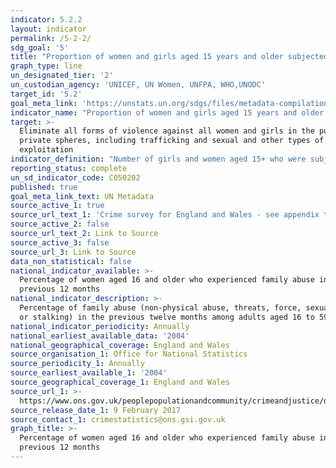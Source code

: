 ```yaml
---
indicator: 5.2.2
layout: indicator
permalink: /5-2-2/
sdg_goal: '5'
title: "Proportion of women and girls aged 15 years and older subjected to sexual violence by persons other than an intimate partner in the previous 12\_months, by age and place of occurrence"
graph_type: line
un_designated_tier: '2'
un_custodian_agency: 'UNICEF, UN Women, UNFPA, WHO,UNODC'
target_id: '5.2'
goal_meta_link: 'https://unstats.un.org/sdgs/files/metadata-compilation/Metadata-Goal-5.pdf'
indicator_name: "Proportion of women and girls aged 15 years and older subjected to sexual violence by persons other than an intimate partner in the previous 12\_months, by age and place of occurrence"
target: >-
  Eliminate all forms of violence against all women and girls in the public and
  private spheres, including trafficking and sexual and other types of
  exploitation
indicator_definition: "Number of girls and women aged 15+ who were subjected to sexual violence by persons other than an intimate partner, as percentage of all girls and women aged 15+, disaggregated by age and place of occurrence. Sexual violence as defined in para 60 of the UN Guidelines for Producing Statistics on Violence against Women: Statistical Surveys [1]: ... is any sort of harmful or unwanted sexual behavior that is imposed on someone. It includes act of abusive sexual contact, forced engagement in sexual acts, attempted or completed sexual acts with a woman without her consent, sexual harassment, verbal abuse, threats, exposure, unwanted touching, incest, etc. A minimum list of acts of sexual violence, which should be expanded depending on the specific country context, consists of the following: (a) Rape: Refers to engaging in the non-consensual vaginal, anal, or oral penetration of a sexual nature of the body of another person with any bodily part or object, including through the use of physical violence and by putting the victim in a situation where she cannot say no or complies because of fear; (b) Attempted rape: Refers to attempting to have non-consensual sexual intercourse through the use of force or threats; (c) Other sexual acts: Refers to: \tIntimate touching without consent \tSexual acts other than intercourse forced by money \tSexual acts other than intercourse obtained through threats of physical violence \tSexual acts other than intercourse obtained through threats to the well-being of family members \tUse of force or coercion to obtain unwanted sexual acts or any sexual activity that the female partner finds degrading or humiliating \tOther acts of sexual violence. The indicator specifically considers the following: 1) sexual violence (separately from physical violence); 2) women and girls aged 15+ who were subjected to sexual violence; and 3) by perpetrators who are persons other than an intimate partner.  This indicator provides the proportion of ever-partnered girls and women aged 15+ subjected to physical, sexual or psychological violence in the last 12 months by a current or former intimate partner. It is calculated by dividing the number of ever-partnered girls and women aged 15+ subjected to physical, sexual or psychological in the last 12 months by a current or former intimate partner by the total number of ever-partnered girls and women aged 15+ in the population."
reporting_status: complete
un_sd_indicator_code: C050202
published: true
goal_meta_link_text: UN Metadata
source_active_1: true
source_url_text_1: 'Crime survey for England and Wales - see appendix table 4.04, 4.10 and 4.11'
source_active_2: false
source_url_text_2: Link to Source
source_active_3: false
source_url_3: Link to Source
data_non_statistical: false
national_indicator_available: >-
  Percentage of women aged 16 and older who experienced family abuse in the
  previous 12 months
national_indicator_description: >-
  Percentage of family abuse (non-physical abuse, threats, force, sexual assault
  or stalking) in the previous twelve months among adults aged 16 to 59
national_indicator_periodicity: Annually
national_earliest_available_data: '2004'
national_geographical_coverage: England and Wales
source_organisation_1: Office for National Statistics
source_periodicity_1: Annually
source_earliest_available_1: '2004'
source_geographical_coverage_1: England and Wales
source_url_1: >-
  https://www.ons.gov.uk/peoplepopulationandcommunity/crimeandjustice/datasets/appendixtablesfocusonviolentcrimeandsexualoffences
source_release_date_1: 9 February 2017
source_contact_1: crimestatistics@ons.gsi.gov.uk
graph_title: >-
  Percentage of women aged 16 and older who experienced family abuse in the
  previous 12 months
---
```

